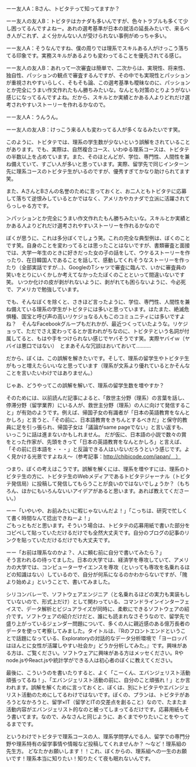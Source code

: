 ーー友人A：Bさん、トビタテって知ってますか？

ーー友人の友人B：トビタテはカナダも多いんですが、色々トラブルも多くて少し困ってるんですよねー。あれの選考基準が日本の就活の延長みたいで、来るべき人がこれず、よく分かんない人が受けられない事例がめっちゃ多い。

ーー友人A：そうなんですね、僕の周りでは理系でスキルある人がけっこう落ちてる印象です。実務スキルがあるよりも変わってることを優先されてる感じ。

ーー友人の友人B：あれって一次審査は簡単で、二次からは、実現性、将来性、独自性、パッションの観点で審査するんですが、その中でも実現性とパッションが重視されやすいらしく、そもそも論、この選考基準も曖昧なのに、パッションとか完全にうまい作文作れたもん勝ちみたいな。なんとも対策のとりようがない感じになってるんですよね。だから、スキルとか実績とかある人よりどれだけ選考されやすいストーリーを作れるかなので。

ーー友人A：うんうん。

ーー友人の友人B：けっこう来る人も変わってる人が多くなるみたいです笑。




このように、トビタテでは、理系の学生数が少ないという誤解をされていることがあります。でも、実際は、自然複合コース、いわゆる理系コースは、トビタテの半数以上を占めています。また、そのほとんどが、学位、専門性、人間性を兼ね備えていて、すごい人が多いと思っています。実際、留学先で同じインターン先に理系コースのトビタテ生がいるのですが、優秀すぎてかなり助けられてます笑。

また、AさんとBさんの名誉のために言っておくと、お二人ともトビタテに応募して落ちて逆恨みしているとかではなく、アメリカやカナダで立派に活躍されてらっしゃる方です。

＞パッションとか完全にうまい作文作れたもん勝ちみたいな。スキルとか実績とかある人よりどれだけ選考されやすいストーリーを作れるかなので

ぼくが思うに、これは多分ぼくでしょう笑。これの完全な典型例は、ぼくのことです笑。自身のことを変わってるとは思ったことはないですが、書類審査と面接では、大学一年生のときに好きだった女の子の話をして、ウケるストーリーを作ったり、在日韓国人であることを話して、感動してくれそうなストーリーを作ったり（全部実話ですが...)、GoogleのTシャツで審査に臨んで、いかに審査員の笑いをとりにいくかしか考えてなかったたぼくのことといって間違いないです笑。
いつか化けの皮が剥がれないように、剥がれても困らないように、今必死で、アメリカで勉強しています。

でも、そんなぼくを除くと、さきほど言ったように、学位、専門性、人間性を兼ね備えている理系の学生がトビタテには多いと思っています。はたまた、絶滅危惧種、国宝と呼び声の高いリケジョなる人もこのコミュニティには多いですよね？　そんなFacebookグループもだれかが、最近つくっていたような。リケジョって、ただでさえ変わってるとか言われがちなのに、トビタテという名詞が付属してると、もはや手をつけられない感じでヤバそうです笑。実際ヤバイｗ（ヤバイは悪口ではない）　とまあそんな冗談はおいておいて……….

だから、ぼくは、この誤解を解きたいです。そして、理系の留学生やトビタテ生がもっと増えたらいいなと思っています（理系が文系より優れているとかそんなことを言いたいわけではありません。）

じゃあ、どうやってこの誤解を解いて、理系の留学生数を増やすか？

そのためには、以前読んだ記事によると、「救世主分野（理系）の言葉を話し、停滞分野（留学業界）にいる人が、救世主分野（理系）の人に向けて発信すること」が有効のようです。例えば、帰国子女の有識者が「日本の英語教育をなんとかしろ」と言うと、「その前に、日本語教育をきちんとするべきだ」と保守的教員に足を引っ張られ、帰国子女は「議論がsame pageでない」と言い返すも、いっこうに話は進まないかもしれません。 だが仮に、日本語の小説で数々の賞をとった作家が、先頭をきって「日本の英語教育をなんとかしろ」と言えば、「その前に日本語を・・・」と反論できる人はいないだろうという感じです。よく見かける光景ですよねえ〜（参考記事：http://chibicode.com/japan/　）

つまり、ぼくの考えはこうです。誤解を解くには、理系を増やすには、理系のトビタテ生の方に、トビタテ生のWebメディアであるトビタテジャーナル（トビタテ発信局）に投稿して発信してもらうことが良いのではないでしょうか？（もちろん、ほかにもいろんないいアイデアがあると思います。あれば教えてくださーい。）


ーー「いやいや、お前みたいに暇じゃないんだよ！」「こっちは、研究で忙しくて書く時間なんて捻出できねーよ！」<br>
ごもっともだと思います。そういう場合は、トビタテの応募用紙で書いた部分をコピペして貼っていただけるだけでも全然大丈夫です。自分のブログの記事のリンクを貼っていただけるだけでも大丈夫です。

ーー「お前は理系なのかよ？、人に頼む前に自分で書いてみたら？」<br>
そう言われるの待ってました。日本の大学では、経済学を専攻していて、アメリカの大学では、コンピューターサイエンスを専攻（といっても専攻を名乗れるほどの知識はない）しているので、自分が何系になるのかわからないですが、「隗より始めよ」ということで、書いてみました。

シリコンバレーで、ソフトウェアエンジニア（と名乗れるほどの実力も実装もしていないので、形式上だけ）として関わっている、コマンドラインインターフェイスで、データ解析とビジュアライズが同時に、柔軟にできるソフトウェアの紹介です。ソフトウェアの紹介だけだと、誰にも読まれなさそうなので、留学先で盛り上がっているジェンダー問題について、多くの人に親近感のある億万長者のデータを使って考察してみました。タイトルは、『Rのフロントエンドということで話題になっている、Exploratoryの対話的なデータ分析環境で「ヨーロッパはほんとに女性が活躍しやすい社会か」どうか分析してみた。』です。興味がある方は、ご覧ください。ソフトウェアに興味がある方はメッセください。Rやnode.jsやReact.jsや統計学ができる人は初心者のぼくに教えてください。

最後に、こういうのを書いたりすると、よく「こーくん、エバンジェリスト活動頑張ってるね！」、「エバンジェリスト活動の前に、自分のこと頑張れ！」とか言われます。誤解を解くために言っておくと、ぼくは、別にトビタテやエバンジェリスト活動のためにしてるわけではないです。ぼくの、プランは、トビタテがあろうとなかろうと、留学×IT（留学とITの交差点を創ること）なので、たまたま活動内容がエバンジェリスト的なのと被ってしまってるだけです。応募用紙もそう書いてます。なので、みなさんと同じように、あくまでやりたいことをやってるまでです。

というわけでトビタテで理系コースの人、理系学問学んでる人、留学での専門分野や理系特有の留学事情や情報など投稿してくれませんか？
〜など！理系組の先生方。 どなたかお願いします！！これ、ぼくからの、理系組への一生のお願いです！理系本当に知りたい！知りたくて夜も眠れないんです。


